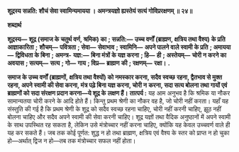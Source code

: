 **शूद्रस्य सन्नति: शौचं सेवा स्वामिन्यमायया ।** **अमन्त्रयज्ञो ह्यस्तेयं सत्यं गोविप्ररक्षणम् ॥ २४॥** 

**शब्दार्थ** 

**शूद्रस्य—** **शूद्र (समाज के चतुर्थ वर्ण, श्रमिक) का** **; सन्नति:—** **उच्च वर्णों (ब्राह्मण, क्षत्रिय तथा वैश्य) के प्रति आज्ञाकारिता** **;** **शौचम्—** **पवित्रता** **; सेवा—** **सेवाभाव** **; स्वामिनि—** **अपने पालने वाले स्वामी के प्रति** **; अमायया—** **द्विविधता के बिना** **; अमन्त्र-** **यज्ञ:—** **बिना मंत्रों के यज्ञ करना** **; हि—** **ही** **; अस्तेयम्—** **चोरी न करने का अवयास** **; सत्यम्—** **सत्य** **; गो—** **गाय** **; विप्र—** **ब्राह्मण** **की** **; रक्षणम्—** **रक्षा।** **.** 

**समाज के उच्च वर्णों (ब्राह्मणों, क्षत्रिय तथा वैश्यों) को नमस्कार करना, सदैव स्वच्छ** **रहना, द्वैतभाव से मुक्त रहना, अपने स्वामी की सेवा करना, मंत्र पढ़े बिना यज्ञ करना, चोरी न** **करना, सदा सत्य बोलना तथा गायों एवं ब्राह्मणों को सदा संरक्षण प्रदान करना—ये शूद्र के** **लक्षण हैं।** **तात्पर्य :** यह आम अनुभव है कि श्रमिक या नौकर सामान्यतया चोरी करने के आदि होते हैं। किन्तु प्रथम श्रेणी का नौकर वह है, जो चोरी नहीं करता। यहाँ यह संस्तुति की गई है कि प्रथम श्रेणी के शूद्र को सदैव स्वच्छ रहना चाहिए, चोरी नहीं करनी चाहिए, झूठ नहीं बोलना चाहिए और सदैव अपने स्वामी की सेवा करनी चाहिए। शूद्र यज्ञों तथा वैदिक अनुष्ठानों में अपने स्वामी के साथ उपस्थित रह सकता है, लेकिन उसे मंत्रोच्चार नहीं करना चाहिए, क्योंकि यह केवल उच्चवर्ण वाले ही यह कर सकते हैं। जब तक कोई पूर्णत: शुद्ध न हो तथा ब्राह्मण, क्षत्रिय एवं वैश्य के स्तर को प्राप्त न हो चुका हो—अर्थात् द्विज न हो—तब तक मंत्रोच्चार सफल नहीं होता।  